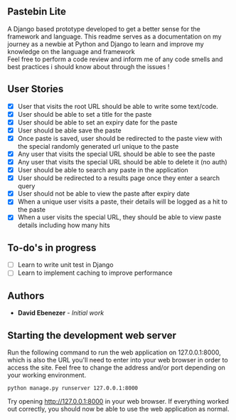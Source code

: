 Pastebin Lite
--
A Django based prototype developed to get a better sense for the framework and language. 
This readme serves as a documentation on my journey as a newbie at Python and Django to learn and improve my knowledge on the language and framework  
Feel free to perform a code review and inform me of any code smells and best practices i should know about through the issues !     

User Stories
--
- [x] User that visits the root URL should be able to write some text/code. 
- [x] User should be able to set a title for the paste
- [x] User should be able to set an expiry date for the paste
- [x] User should be able save the paste
- [x] Once paste is saved, user should be redirected to the paste view with the special randomly generated url unique to the paste 
- [x] Any user that visits the special URL should be able to see the paste
- [x] Any user that visits the special URL should be able to delete it (no auth)
- [x] User should be able to search any paste in the application
- [x] User should be redirected to a results page once they enter a search query
- [x] User should not be able to view the paste after expiry date
- [x] When a unique user visits a paste, their details will be logged as a hit to the paste
- [x] When a user visits the special URL, they should be able to view paste details including how many hits 

To-do's in progress
--
- [ ] Learn to write unit test in Django
- [ ] Learn to implement caching to improve performance

Authors
--
* **David Ebenezer** - *Initial work* 

Starting the development web server
--
Run the following command to run the web application on 127.0.0.1:8000, which is also the URL you'll need to enter into your web browser in order to access the site. Feel free to change the address and/or port depending on your working environment.

```python manage.py runserver 127.0.0.1:8000```

Try opening http://127.0.0.1:8000 in your web browser. If everything worked out correctly, you should now be able to use the web application as normal.

